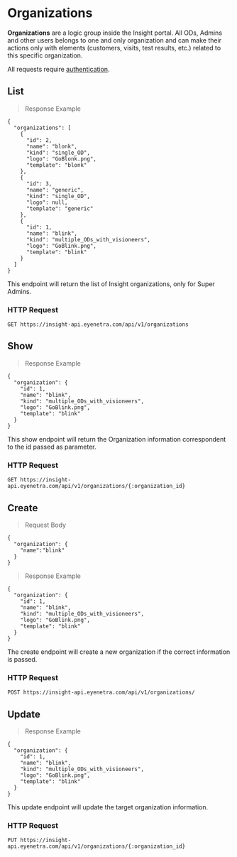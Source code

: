 # Organizations

**Organizations** are a logic group inside the Insight portal.
All ODs, Admins and other users belongs to one and only organization and can make their actions only
with elements (customers, visits, test results, etc.) related to this specific organization.

<aside class="warn">
All requests require <a href="#basic-authentication">authentication</a>.
</aside>

## List

> Response Example 

````
{
  "organizations": [
    {
      "id": 2,
      "name": "blonk",
      "kind": "single_OD",
      "logo": "GoBlonk.png",
      "template": "blonk"
    },
    {
      "id": 3,
      "name": "generic",
      "kind": "single_OD",
      "logo": null,
      "template": "generic"
    },
    {
      "id": 1,
      "name": "blink",
      "kind": "multiple_ODs_with_visioneers",
      "logo": "GoBlink.png",
      "template": "blink"
    }
  ]
}
````

This endpoint will return the list of Insight organizations, only for Super Admins.

### HTTP Request

`GET https://insight-api.eyenetra.com/api/v1/organizations`


## Show

> Response Example 

````
{
  "organization": {
    "id": 1,
    "name": "blink",
    "kind": "multiple_ODs_with_visioneers",
    "logo": "GoBlink.png",
    "template": "blink"
  }
}
````

This show endpoint will return the Organization information correspondent to the id passed as parameter.

### HTTP Request

`GET https://insight-api.eyenetra.com/api/v1/organizations/{:organization_id}`


## Create

> Request Body

````
{
  "organization": {
    "name":"blink"
  }
}
````

> Response Example 

````
{
  "organization": {
    "id": 1,
    "name": "blink",
    "kind": "multiple_ODs_with_visioneers",
    "logo": "GoBlink.png",
    "template": "blink"
  }
}
````

The create endpoint will create a new organization if the correct information is passed.

### HTTP Request

`POST https://insight-api.eyenetra.com/api/v1/organizations/`


## Update

> Response Example 

````
{
  "organization": {
    "id": 1,
    "name": "blink",
    "kind": "multiple_ODs_with_visioneers",
    "logo": "GoBlink.png",
    "template": "blink"
  }
}
````

This update endpoint will update the target organization information.

### HTTP Request

`PUT https://insight-api.eyenetra.com/api/v1/organizations/{:organization_id}`
